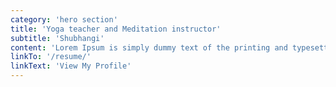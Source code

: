 ```yaml
---
category: 'hero section'
title: 'Yoga teacher and Meditation instructor'
subtitle: 'Shubhangi'
content: 'Lorem Ipsum is simply dummy text of the printing and typesetting industry. Lorem Ipsum has been the industry standard dummy text ever since the 1500s, when an unknown printer took a galley of type and scrambled it to make a type specimen book.'
linkTo: '/resume/'
linkText: 'View My Profile'
---
```

